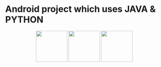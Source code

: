 

<h1> Android project which uses JAVA & PYTHON </h1>


<p float="left" align="center">
  <img src="https://1000marcas.net/wp-content/uploads/2020/01/Logo-Android.png" width="100" />
  <img src="https://1000marcas.net/wp-content/uploads/2020/11/Java-logo.png" width="100" /> 
  <img src="https://logos-world.net/wp-content/uploads/2021/10/Python-Symbol.png" width="100" />
</p>








